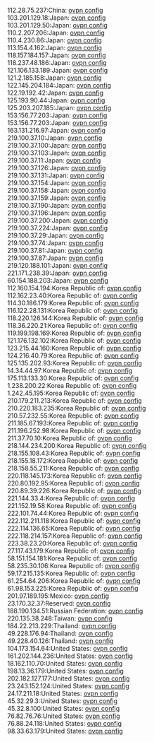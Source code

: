 112.28.75.237:China: [ovpn config](vpn/112_28_75_237.ovpn)  
103.201.129.18:Japan: [ovpn config](vpn/103_201_129_18.ovpn)  
103.201.129.50:Japan: [ovpn config](vpn/103_201_129_50.ovpn)  
110.2.207.206:Japan: [ovpn config](vpn/110_2_207_206.ovpn)  
110.4.230.86:Japan: [ovpn config](vpn/110_4_230_86.ovpn)  
113.154.4.162:Japan: [ovpn config](vpn/113_154_4_162.ovpn)  
118.157.184.157:Japan: [ovpn config](vpn/118_157_184_157.ovpn)  
118.237.48.186:Japan: [ovpn config](vpn/118_237_48_186.ovpn)  
121.106.133.189:Japan: [ovpn config](vpn/121_106_133_189.ovpn)  
121.2.185.158:Japan: [ovpn config](vpn/121_2_185_158.ovpn)  
122.145.204.184:Japan: [ovpn config](vpn/122_145_204_184.ovpn)  
122.19.192.42:Japan: [ovpn config](vpn/122_19_192_42.ovpn)  
125.193.90.44:Japan: [ovpn config](vpn/125_193_90_44.ovpn)  
125.203.207.185:Japan: [ovpn config](vpn/125_203_207_185.ovpn)  
153.156.77.203:Japan: [ovpn config](vpn/153_156_77_203.ovpn)  
153.156.77.203:Japan: [ovpn config](vpn/153_156_77_203.ovpn)  
163.131.216.97:Japan: [ovpn config](vpn/163_131_216_97.ovpn)  
219.100.37.10:Japan: [ovpn config](vpn/219_100_37_10.ovpn)  
219.100.37.100:Japan: [ovpn config](vpn/219_100_37_100.ovpn)  
219.100.37.103:Japan: [ovpn config](vpn/219_100_37_103.ovpn)  
219.100.37.11:Japan: [ovpn config](vpn/219_100_37_11.ovpn)  
219.100.37.126:Japan: [ovpn config](vpn/219_100_37_126.ovpn)  
219.100.37.131:Japan: [ovpn config](vpn/219_100_37_131.ovpn)  
219.100.37.154:Japan: [ovpn config](vpn/219_100_37_154.ovpn)  
219.100.37.158:Japan: [ovpn config](vpn/219_100_37_158.ovpn)  
219.100.37.159:Japan: [ovpn config](vpn/219_100_37_159.ovpn)  
219.100.37.190:Japan: [ovpn config](vpn/219_100_37_190.ovpn)  
219.100.37.196:Japan: [ovpn config](vpn/219_100_37_196.ovpn)  
219.100.37.200:Japan: [ovpn config](vpn/219_100_37_200.ovpn)  
219.100.37.224:Japan: [ovpn config](vpn/219_100_37_224.ovpn)  
219.100.37.29:Japan: [ovpn config](vpn/219_100_37_29.ovpn)  
219.100.37.74:Japan: [ovpn config](vpn/219_100_37_74.ovpn)  
219.100.37.81:Japan: [ovpn config](vpn/219_100_37_81.ovpn)  
219.100.37.87:Japan: [ovpn config](vpn/219_100_37_87.ovpn)  
219.120.188.101:Japan: [ovpn config](vpn/219_120_188_101.ovpn)  
221.171.238.39:Japan: [ovpn config](vpn/221_171_238_39.ovpn)  
60.154.188.203:Japan: [ovpn config](vpn/60_154_188_203.ovpn)  
112.160.154.194:Korea Republic of: [ovpn config](vpn/112_160_154_194.ovpn)  
112.162.23.40:Korea Republic of: [ovpn config](vpn/112_162_23_40.ovpn)  
114.30.186.179:Korea Republic of: [ovpn config](vpn/114_30_186_179.ovpn)  
116.122.28.131:Korea Republic of: [ovpn config](vpn/116_122_28_131.ovpn)  
118.220.126.144:Korea Republic of: [ovpn config](vpn/118_220_126_144.ovpn)  
118.36.220.21:Korea Republic of: [ovpn config](vpn/118_36_220_21.ovpn)  
119.199.198.169:Korea Republic of: [ovpn config](vpn/119_199_198_169.ovpn)  
121.176.132.102:Korea Republic of: [ovpn config](vpn/121_176_132_102.ovpn)  
123.215.44.160:Korea Republic of: [ovpn config](vpn/123_215_44_160.ovpn)  
124.216.40.79:Korea Republic of: [ovpn config](vpn/124_216_40_79.ovpn)  
125.135.202.93:Korea Republic of: [ovpn config](vpn/125_135_202_93.ovpn)  
14.34.44.97:Korea Republic of: [ovpn config](vpn/14_34_44_97.ovpn)  
175.113.133.30:Korea Republic of: [ovpn config](vpn/175_113_133_30.ovpn)  
1.238.200.22:Korea Republic of: [ovpn config](vpn/1_238_200_22.ovpn)  
1.242.45.195:Korea Republic of: [ovpn config](vpn/1_242_45_195.ovpn)  
210.179.211.213:Korea Republic of: [ovpn config](vpn/210_179_211_213.ovpn)  
210.220.183.235:Korea Republic of: [ovpn config](vpn/210_220_183_235.ovpn)  
210.57.232.55:Korea Republic of: [ovpn config](vpn/210_57_232_55.ovpn)  
211.185.67.193:Korea Republic of: [ovpn config](vpn/211_185_67_193.ovpn)  
211.196.252.98:Korea Republic of: [ovpn config](vpn/211_196_252_98.ovpn)  
211.37.70.10:Korea Republic of: [ovpn config](vpn/211_37_70_10.ovpn)  
218.144.234.200:Korea Republic of: [ovpn config](vpn/218_144_234_200.ovpn)  
218.155.108.43:Korea Republic of: [ovpn config](vpn/218_155_108_43.ovpn)  
218.155.18.172:Korea Republic of: [ovpn config](vpn/218_155_18_172.ovpn)  
218.158.55.211:Korea Republic of: [ovpn config](vpn/218_158_55_211.ovpn)  
220.118.145.173:Korea Republic of: [ovpn config](vpn/220_118_145_173.ovpn)  
220.80.192.95:Korea Republic of: [ovpn config](vpn/220_80_192_95.ovpn)  
220.89.39.226:Korea Republic of: [ovpn config](vpn/220_89_39_226.ovpn)  
221.144.33.4:Korea Republic of: [ovpn config](vpn/221_144_33_4.ovpn)  
221.152.19.58:Korea Republic of: [ovpn config](vpn/221_152_19_58.ovpn)  
222.101.74.44:Korea Republic of: [ovpn config](vpn/222_101_74_44.ovpn)  
222.112.211.118:Korea Republic of: [ovpn config](vpn/222_112_211_118.ovpn)  
222.114.136.65:Korea Republic of: [ovpn config](vpn/222_114_136_65.ovpn)  
222.118.214.157:Korea Republic of: [ovpn config](vpn/222_118_214_157.ovpn)  
223.38.23.20:Korea Republic of: [ovpn config](vpn/223_38_23_20.ovpn)  
27.117.43.179:Korea Republic of: [ovpn config](vpn/27_117_43_179.ovpn)  
58.151.154.181:Korea Republic of: [ovpn config](vpn/58_151_154_181.ovpn)  
58.235.30.106:Korea Republic of: [ovpn config](vpn/58_235_30_106.ovpn)  
59.17.215.135:Korea Republic of: [ovpn config](vpn/59_17_215_135.ovpn)  
61.254.64.206:Korea Republic of: [ovpn config](vpn/61_254_64_206.ovpn)  
61.98.153.225:Korea Republic of: [ovpn config](vpn/61_98_153_225.ovpn)  
201.97.189.195:Mexico: [ovpn config](vpn/201_97_189_195.ovpn)  
23.170.32.37:Reserved: [ovpn config](vpn/23_170_32_37.ovpn)  
188.190.134.51:Russian Federation: [ovpn config](vpn/188_190_134_51.ovpn)  
220.135.38.248:Taiwan: [ovpn config](vpn/220_135_38_248.ovpn)  
184.22.213.229:Thailand: [ovpn config](vpn/184_22_213_229.ovpn)  
49.228.176.94:Thailand: [ovpn config](vpn/49_228_176_94.ovpn)  
49.228.40.126:Thailand: [ovpn config](vpn/49_228_40_126.ovpn)  
104.173.154.64:United States: [ovpn config](vpn/104_173_154_64.ovpn)  
161.202.144.236:United States: [ovpn config](vpn/161_202_144_236.ovpn)  
18.162.110.70:United States: [ovpn config](vpn/18_162_110_70.ovpn)  
198.13.36.179:United States: [ovpn config](vpn/198_13_36_179.ovpn)  
202.182.127.177:United States: [ovpn config](vpn/202_182_127_177.ovpn)  
23.243.152.124:United States: [ovpn config](vpn/23_243_152_124.ovpn)  
24.17.211.18:United States: [ovpn config](vpn/24_17_211_18.ovpn)  
45.32.29.3:United States: [ovpn config](vpn/45_32_29_3.ovpn)  
45.32.8.100:United States: [ovpn config](vpn/45_32_8_100.ovpn)  
76.82.76.76:United States: [ovpn config](vpn/76_82_76_76.ovpn)  
76.88.24.118:United States: [ovpn config](vpn/76_88_24_118.ovpn)  
98.33.63.179:United States: [ovpn config](vpn/98_33_63_179.ovpn)  
